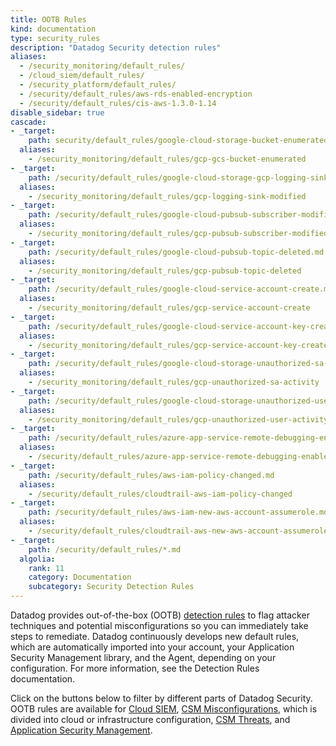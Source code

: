 ```yaml
---
title: OOTB Rules
kind: documentation
type: security_rules
description: "Datadog Security detection rules"
aliases:
  - /security_monitoring/default_rules/
  - /cloud_siem/default_rules/
  - /security_platform/default_rules/
  - /security/default_rules/aws-rds-enabled-encryption
  - /security/default_rules/cis-aws-1.3.0-1.14
disable_sidebar: true
cascade:
- _target:
    path: security/default_rules/google-cloud-storage-bucket-enumerated.md
  aliases:
    - /security_monitoring/default_rules/gcp-gcs-bucket-enumerated
- _target:
    path: /security/default_rules/google-cloud-storage-gcp-logging-sink-modified.md
  aliases:
    - /security_monitoring/default_rules/gcp-logging-sink-modified
- _target:
    path: /security/default_rules/google-cloud-pubsub-subscriber-modified.md
  aliases:
    - /security_monitoring/default_rules/gcp-pubsub-subscriber-modified
- _target:
    path: /security/default_rules/google-cloud-pubsub-topic-deleted.md
  aliases:
    - /security_monitoring/default_rules/gcp-pubsub-topic-deleted
- _target:
    path: /security/default_rules/google-cloud-service-account-create.md
  aliases:
    - /security_monitoring/default_rules/gcp-service-account-create
- _target:
    path: /security/default_rules/google-cloud-service-account-key-create.md
  aliases:
    - /security_monitoring/default_rules/gcp-service-account-key-create
- _target:
    path: /security/default_rules/google-cloud-storage-unauthorized-sa-activity.md
  aliases:
    - /security_monitoring/default_rules/gcp-unauthorized-sa-activity
- _target:
    path: /security/default_rules/google-cloud-storage-unauthorized-user-activity.md
  aliases:
    - /security_monitoring/default_rules/gcp-unauthorized-user-activity
- _target:
    path: /security/default_rules/azure-app-service-remote-debugging-enabled.md
  aliases:
    - /security/default_rules/azure-app-service-remote-debugging-enabled
- _target:
    path: /security/default_rules/aws-iam-policy-changed.md
  aliases:
    - /security/default_rules/cloudtrail-aws-iam-policy-changed
- _target:
    path: /security/default_rules/aws-iam-new-aws-account-assumerole.md
  aliases:
    - /security/default_rules/cloudtrail-aws-new-aws-account-assumerole
- _target:
    path: /security/default_rules/*.md
  algolia:
    rank: 11
    category: Documentation
    subcategory: Security Detection Rules
---
```


Datadog provides out-of-the-box (OOTB) [detection rules][1] to flag attacker techniques and potential misconfigurations so you can immediately take steps to remediate. Datadog continuously develops new default rules, which are automatically imported into your account, your Application Security Management library, and the Agent, depending on your configuration. For more information, see the Detection Rules documentation.

Click on the buttons below to filter by different parts of Datadog Security. OOTB rules are available for [Cloud SIEM][2], [CSM Misconfigurations][3], which is divided into cloud or infrastructure configuration, [CSM Threats][4], and [Application Security Management][5].

[1]: /security/detection_rules/
[2]: /security/cloud_siem/
[3]: /security/misconfigurations/
[4]: /security/threats/
[5]: /security/application_security/
